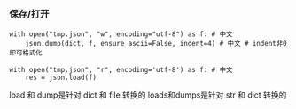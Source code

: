 
### 保存/打开
```
with open("tmp.json", "w", encoding="utf-8") as f: # 中文
    json.dump(dict, f, ensure_ascii=False, indent=4) # 中文 # indent非0即可格式化

with open("tmp.json", "r", encoding='utf-8') as f: # 中文
    res = json.load(f)
```

load 和 dump是针对 dict 和 file 转换的
loads和dumps是针对 str 和 dict 转换的